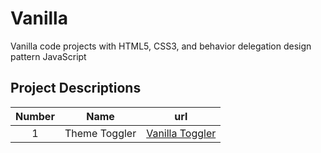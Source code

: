 # Vanilla

Vanilla code projects with HTML5, CSS3, and behavior delegation design pattern JavaScript

## Project Descriptions

| Number |     Name      |                                     url                                      |
| :----: | :-----------: | :--------------------------------------------------------------------------: |
|   1    | Theme Toggler | [ Vanilla Toggler](https://github.com/FengDenny/Vanilla/tree/main/ThemeToggler) |
